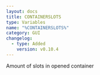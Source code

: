 ```yaml
---
layout: docs
title: CONTAINERSLOTS
type: Variables
name: "%CONTAINERSLOTS%"
category: GUI
changelog:
  - type: Added
    version: v0.10.4
---
```

Amount of slots in opened container
